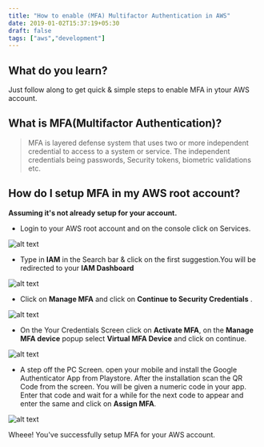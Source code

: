 ```yaml
---
title: "How to enable (MFA) Multifactor Authentication in AWS"
date: 2019-01-02T15:37:19+05:30
draft: false
tags: ["aws","development"]
---
```


## What do you learn?

Just follow along to get quick & simple steps to enable MFA in ytour AWS account.

## What is MFA(Multifactor Authentication)?

>MFA is layered defense system that uses two or more independent credential to access to a system or service. The independent credentials being passwords, Security tokens, biometric validations etc.

## How do I setup MFA in my AWS root account?


**Assuming it's not already setup for your account.**

* Login to your AWS root account and on the console click on Services.

![alt text](/img/enablemfainaws/awsservices.jpg "AWS Services")

* Type in **IAM** in the Search bar & click on the first suggestion.You will be redirected to your **IAM Dashboard**

![alt text](/img/enablemfainaws/IAMdashboard.jpg "IAM Dashboard")

* Click on **Manage MFA** and click on **Continue to Security Credentials** .

![alt text](/img/enablemfainaws/continuetosecuritycredentials.jpg "Continue to Security Credentials")

* On the Your Credentials Screen click on **Activate MFA**, on the **Manage MFA device** popup select **Virtual MFA Device** and click on continue.

![alt text](/img/enablemfainaws/managemfadevice.jpg "Manage MFA Device")

* A step off the PC Screen. open your mobile and install the Google Authenticator App from Playstore. After the installation scan the QR Code from the screen. You will be given a numeric code in your app. Enter that code and wait for a while for the next code to appear and enter the same and click on **Assign MFA**.

![alt text](/img/enablemfainaws/authenticate.jpg "Authentication Code")


Wheee! You've successfully setup MFA for your AWS account.

